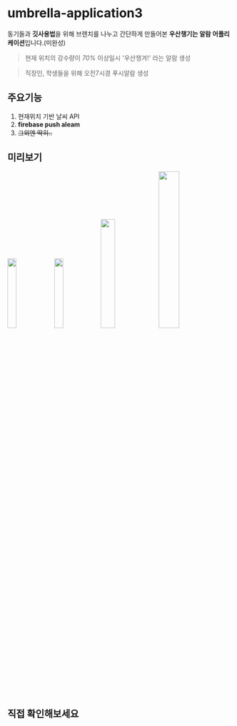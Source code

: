# umbrella-application3

동기들과 **깃사용법**을 위해 브렌치를 나누고 간단하게 만들어본 **우산챙기는 알람 어플리케이션**입니다.(미완성)
>현재 위치의 강수량이 *70%* 이상일시 '우산챙겨!' 라는 알람 생성 

>직장인, 학생들을 위해 오전7시경 푸시알람 생성

## 주요기능

1. 현재위치 기반 날씨 API
2. **firebase push aleam**
3. ~~그외엔 딱히..~~
## 미리보기

<div>
<img width="20%" src="https://user-images.githubusercontent.com/48710889/73810750-ce8e4000-481a-11ea-89f5-021cbac3e946.jpg">
<img width="20%" src="https://user-images.githubusercontent.com/48710889/73810745-cd5d1300-481a-11ea-8d25-a5f060fec8d9.jpg">
<img width="25%" src="https://user-images.githubusercontent.com/48710889/73810748-cdf5a980-481a-11ea-9605-5c6cc0e7a5b5.jpg">
<img width="30%" src="https://user-images.githubusercontent.com/48710889/73810749-ce8e4000-481a-11ea-8f0c-185822317c08.jpg">
</div>

## 직접 확인해보세요
